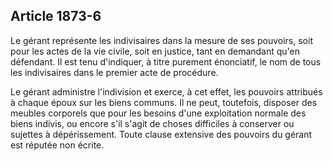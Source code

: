 Article 1873-6
----
Le gérant représente les indivisaires dans la mesure de ses pouvoirs, soit pour
les actes de la vie civile, soit en justice, tant en demandant qu'en défendant.
Il est tenu d'indiquer, à titre purement énonciatif, le nom de tous les
indivisaires dans le premier acte de procédure.

Le gérant administre l'indivision et exerce, à cet effet, les pouvoirs attribués
à chaque époux sur les biens communs. Il ne peut, toutefois, disposer des
meubles corporels que pour les besoins d'une exploitation normale des biens
indivis, ou encore s'il s'agit de choses difficiles à conserver ou sujettes à
dépérissement. Toute clause extensive des pouvoirs du gérant est réputée non
écrite.
